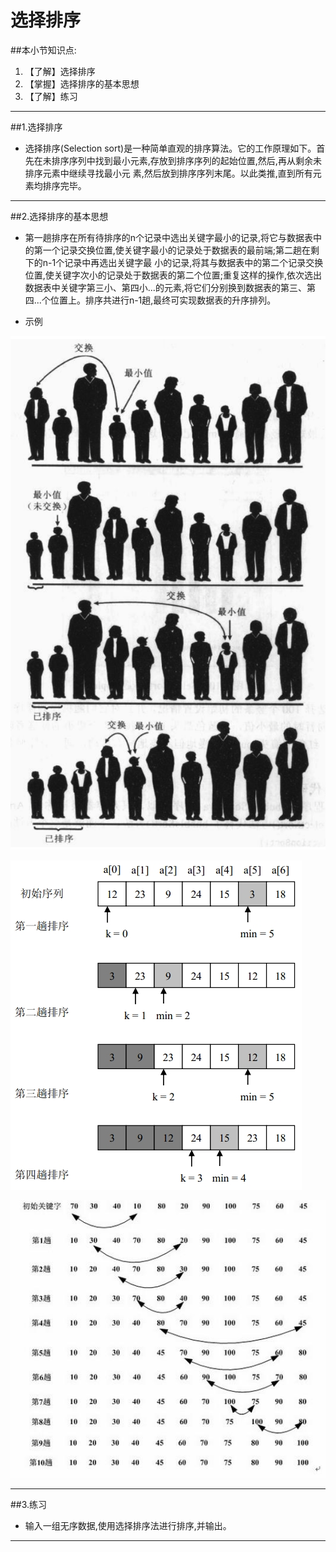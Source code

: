 # 选择排序
##本小节知识点:
1. 【了解】选择排序
2. 【掌握】选择排序的基本思想
3. 【了解】练习

---

##1.选择排序
- 选择排序(Selection sort)是一种简单直观的排序算法。它的工作原理如下。首先在未排序序列中找到最小元素,存放到排序序列的起始位置,然后,再从剩余未排序元素中继续寻找最小元 素,然后放到排序序列末尾。以此类推,直到所有元素均排序完毕。

---

##2.选择排序的基本思想
- 第一趟排序在所有待排序的n个记录中选出关键字最小的记录,将它与数据表中的第一个记录交换位置,使关键字最小的记录处于数据表的最前端;第二趟在剩下的n-1个记录中再选出关键字最 小的记录,将其与数据表中的第二个记录交换位置,使关键字次小的记录处于数据表的第二个位置;重复这样的操作,依次选出数据表中关键字第三小、第四小...的元素,将它们分别换到数据表的第三、第四...个位置上。排序共进行n-1趟,最终可实现数据表的升序排列。

- 示例

![](./images/Snip20150517_7.png)

![](./images/174212340.jpg)

![](./images/20140508171531-4842935.jpg)

---

##3.练习
- 输入一组无序数据,使用选择排序法进行排序,并输出。

---


